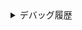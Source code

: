 <details>

<summary>デバッグ履歴</summary>

<pre>

<code>

1. rails s 実行時 **SyntaxError** 発生し起動不可。

   routes.rbの7行目にend追記する。 				-> 起動可能。

   - [x] 解決チェック

     

2. Preview Running Application 使用時 **PendingMigurationError** 発生し起動不可。

   コンソールでrails db:migrate実行する。		->成功。再度Preview Running Application使用。

   - [x] 解決チェック

     

3. rails s 実行時 **SyntaxError** 発生時起動不可。

   users_controller.rbの12行目にend追記する。->起動可能。Preview Running Application使用成功。

   - [x] 解決チェック

     

4. 開いた画面でリダイレクトが繰り返し行われる。Parameters: {"id"=>"sign_in"}となっている。

   routes.rbのdevise_forの行を4行目から2行目に変更した。

   ->リダイレクトは繰り返し行われないが、5.のエラー発生。保留。5のエラー解決により解決。

   - [x] 解決チェック

     

5. **Template::Error (File to import not found or unreadable: bootstrap.)**発生。

   gemfileの中にbootstrapの記述が存在しない。

   Gemfileの67行目にgem 'bootstrap', '~> 4.5'を追記、

   コンソールでbundle install実行後起動。

   -> 起動完了。Preview Running Application使用成功。

   - [x] 解決チェック

   

6. ヘッダーとフッターのみしか表示されていない？

   devise/sessionsの中にはnewしか無いが…？

   ヘッダー「Bookers」「Home」「About」「login」ボタンは何も表示されない。

   top.html.erbには記載があるのでエラーなしの不具合。

   ページ遷移は行われる。「sign up」を押下した時にエラー表示。7に記載。

   application.html.erbにyield記述が存在しない。15行目に追記することで解決。

   - [x] 解決チェック

   

7. **NoMethodError in Devise::Registrations#new** 発生。

   dbディレクトリ内のユーザテーブル記載事項にはt.string :name記載あり。

   devise/registrations/new.html/erb確認。

   9行目 name入力欄フィールドがf.name_fieldとなっているのでf.text_fieldに修正する。

   再度起動。「sign up」押下時にもエラーが発生しないことを確認した。

   - [x] 解決チェック

     

8. Bookers 未ログイン時には√(top画面)が表示出来ない。

   会員登録が正常に行われた後は、表示が行えることからユーザー認証で自動的に弾かれているものだと思われる。

   controllers/application.controller.rbの2行目 user!後に除外設定,expectがない。

   追記,except: [:top, :about]

   - [x] 解決チェック

     

9. 新規会員登録が出来ない。入力してもBooks must existと出る。

   model/user.rb 7行目 **belongs_to** :booksとなってしまっている。belongs_to -> has_manyに修正。

   修正後、10.エラー発生。ページ遷移は発生している。

   - [x] 解決チェック

   

10. **NameError in Homes#top**発生。ルーティング参照し、

    homes/top.html.rbの10行目 ~~ new_user_session**s**_path -> new_user_session_pathに修正。

    同様に13行目 ~~ new_user_registration**s**_path -> new_user_registration_pathに修正。

    修正後、会員登録が正常に出来ることを確認。

    - [x] 解決チェック

11. -会員登録直後、Top(√)ページに遷移するようになっている。

    controllers/application_controller.rbの7行目

    after_sign_in_path_forの中身がroot_pathとなってしまったことによる。

    ルーティングを確認し、user_path(current_user.id)に修正した。

    - [x] 解決チェック

      

12. ログインした状態で、ヘッダー「Users」押下時エラー発生。

    **ActionView::MissingTemplate in Users#index** 

    --部分テンプレートを使用する際には、view以下同ディレクトリにある場合は名前のみでいいが、view以下別ディレクトリにある場合は上位ディレクトリ名まで記述しなければならない。

    views/users/index.html.erb 4行目 'form' -> 'books/form' に修正。

    正常にusersページに移動できることを確認した。

    - [x] 解決チェック

      

13. ログインした状態で、Usersページに移動した際、他のページとの体裁が異なる。

    (左側にユーザー詳細、右側に項目が表示されるところが1行になる)

    views/users/index.html.erbの記述をviews/books/index.html.erbと同様にして解決。

    - [x] 解決チェック

       

14. ログインした状態で、ユーザー編集した際に、ユーザー名の変更の保存がされない。

    また、ラベル名がtitleになってしまっている。

    viws/users/edit.html.erbの8,9行目 :title -> :name に変更。

    - [x] 解決チェック

15. プロフィール画像が正常に表示されない。**メンターへ質問**

    model/book.rb内の記述ミス -> belongs_toとするところをhas_manyとしていた。

    また、各場所のattachment_image_tag内サイズ記述を [w],[h],:fillよりsize指定に変更。

    修正し解決。

    - [x] 解決チェック

      

16. bookが投稿できない -> エラーメッセージ表示

    **ActionController::ParameterMissing in BooksController#create**

    BooksController ストロングパラメータ内にbodyの記載がない。

    46行目.permit(:title) -> .permit(:title, :body)に修正。

    空白のときはbooksにrenderされることを確認。

    空白でないときはエラーが発生した -> エラー17

    - [x] 解決チェック

      

17. bookが内部入力値があるとき投稿できない -> エラーメッセージ表示

    **NameError in Books#show**

    エラー15により引き起こされたもの。

    - [x] 解決チェック

      

18. Users画面:投稿の際空白で投稿できないが、エラーメッセージが表示されない。

    books_controllerを追記。.newメソッドを2回使うことで修正完了。

    - [x] 解決チェック

      

19. Books_show画面:books詳細画面から投稿しようとすると、表示本の編集フォームとなってしまう。

    books#showに@booknewという空のインスタンス変数を作成し、そこに保存するとした。

    同様にbooksボタンを押した際にも左下表記がsaveとなっていた為、books#indexも同様とした。

    - [x] 解決チェック

      

20. books_show画面:詳細画面から削除が行えない。

    books_controller.rbの39行目 def deleteとなっていた為、def deleteに修正。

    41行目 @books.destoyとなっていた為 @books.destroyに修正。

    ->削除が出来ることを確認した。

    - [x] 解決チェック

      

21. user introductionのバリデーションが無い。

    追記：models/user.rb 11行目を行った。

    - [x] 解決チェック

      

22. 他ユーザーでもURL直打ちすれば他ユーザーのプロフィールを変更出来る不具合

    修正：users_controller.rb内部 before_action :ensure_correct_user, only: [:update]に:editを追記。

    URL直打ちでログイン中ユーザー詳細画面にリダイレクトされるように。

    - [x] 解決チェック

23. 他ユーザーでも投稿した本の「Edit」「Destroy」ボタンが表示される不具合

    views/books/show.html.erb 20行目にif文を追加した。

    -> 「Edit」「Destroy」ボタンが表示されないように。

    - [x] 解決チェック

      

24. 更新成功のテスト リダイレクト先が、自分のユーザ詳細画面になっていない(RSpecより)

    リダイレクト先URLが /users.idとなっている。

    users_controller.rb 21行目 users_path(@user_id) -> user_path(current_user.id)とし解決。

    - [x] 解決チェック

      

25. 他人の投稿編集画面 遷移できず、投稿一覧画面にリダイレクトされない(RSpecより)

    URL直打ちを行った際に、遷移できてしまう。

    books_controller.rb 27~31行目 editアクション内にif文を追加し解決。

    - [x] 解決チェック

      

26. 他人のユーザ詳細画面のテスト 詳細画面で左側に他人のプロフィール詳細が表示されない(Rspecより)

    users/show.html.erb infoへのrender部分 userへの変数代入として

    current_userではなく@user=User.find(params[:id])を指定した。

    - [x] 解決チェック

</code>

</pre>

</details>

